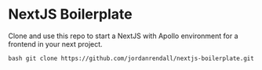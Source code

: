 # NextJS Boilerplate

Clone and use this repo to start a NextJS with Apollo environment for a frontend in your next project.

```bash git clone https://github.com/jordanrendall/nextjs-boilerplate.git```